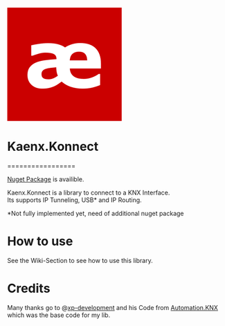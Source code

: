 ![Logo](https://raw.githubusercontent.com/OpenKNX/Kaenx-Konnect/refs/heads/master/Kaenx.Konnect/Assets/Logo.png)
# Kaenx.Konnect
=================

[Nuget Package](https://www.nuget.org/packages/Kaenx.Konnect/) is availible.

Kaenx.Konnect is a library to connect to a KNX Interface.  
Its supports IP Tunneling, USB* and IP Routing.


*Not fully implemented yet, need of additional nuget package


# How to use
See the Wiki-Section to see how to use this library.

# Credits

Many thanks go to @[xp-development](https://github.com/xp-development) and his Code from [Automation.KNX](https://github.com/xp-development/Automation.Knx) which was the base code for my lib.
